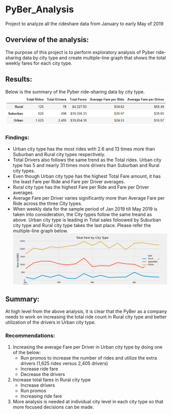 # PyBer_Analysis
Project to analyze all the rideshare data from January to early May of 2019

## Overview of the analysis:

The purpose of this project is to perform exploratory analysis of Pyber ride-sharing data by city type and create multiple-line graph that shows the total weekly fares for each city type.

## Results: 

Below is the summary of the Pyber ride-sharing data by city type.
![PyBer Dataframe Summary](Resources/Deliverable1_PyBer_Summary.PNG)

### Findings:
- Urban city type has the most rides with 2.6 and 13 times more than Suburban and Rural city types respectively.
- Total Drivers also follows the same trend as the Total rides. Urban city type has 5 and nearly 31 times more drivers than Suburban and Rural city types.
- Even though Urban city type has the highest Total Fare amount, it has the least Fare per Ride and Fare per Driver averages.
- Rural city type has the highest Fare per Ride and Fare per Driver averages.
- Average Fare per Driver varies significantly more than Average Fare per Ride across the three City types.
- When weekly data for the sample period of Jan 2019 till May 2019 is taken into consideration, the City types follow the same treand as above. Urban city type is leading in Total sales foloowed by Suburban city type and Rural city type takes the last place. Please refer the multiple-line graph below. ![PyBer Fare Summary](analysis/Pyber_fare_summary.png)

## Summary:

At high level from the above analysis, it is clear that the PyBer as a company needs to work on increasing the total ride count in Rural city type and better utilization of the drivers in Urban city type.

### Recommendations:
1. Increasing the average Fare per Driver in Urban city type by doing one of the below:
    - Run promos to increase the number of rides and utilize the extra drivers (1,625 rides versus 2,405 drivers)
    - Increase ride fare
    - Decrease the drivers
2. Increase total fares in Rural city type 
    - Increase drivers
    - Run promos
    - Increasing ride fare
3. More analysis is needed at individual city level in each city type so that more focused decisions can be made. 

